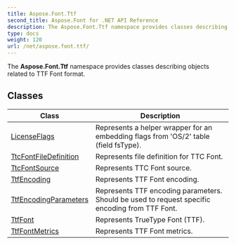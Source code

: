 ```yaml
---
title: Aspose.Font.Ttf
second_title: Aspose.Font for .NET API Reference
description: The Aspose.Font.Ttf namespace provides classes describing objects related to TTF Font format
type: docs
weight: 120
url: /net/aspose.font.ttf/
---
```

The **Aspose.Font.Ttf** namespace provides classes describing objects related to TTF Font format.

## Classes

| Class | Description |
| --- | --- |
| [LicenseFlags](./licenseflags/) | Represents a helper wrapper for an embedding flags from 'OS/2' table (field fsType). |
| [TtcFontFileDefinition](./ttcfontfiledefinition/) | Represents file definition for TTC Font. |
| [TtcFontSource](./ttcfontsource/) | Represents TTC Font source. |
| [TtfEncoding](./ttfencoding/) | Represents TTF Font encoding. |
| [TtfEncodingParameters](./ttfencodingparameters/) | Represents TTF encoding parameters. Should be used to request specific encoding from TTF Font. |
| [TtfFont](./ttffont/) | Represents TrueType Font (TTF). |
| [TtfFontMetrics](./ttffontmetrics/) | Represents TTF Font metrics. |


